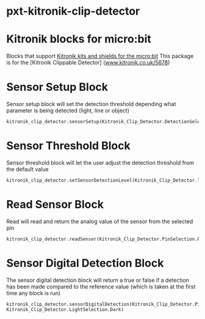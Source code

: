 # pxt-kitronik-clip-detector

# Kitronik blocks for micro:bit

Blocks that support [Kitronik kits and shields for the micro:bit](https://www.kitronik.co.uk/microbit.html)
This package is for the [Kitronik Clippable Detector] (www.kitronik.co.uk/5678)

# Sensor Setup Block
Sensor setup block will set the detection threshold depending what parameter is being detected (light, line or object)
```blocks
kitronik_clip_detector.sensorSetup(Kitronik_Clip_Detector.DetectionSelection.Line)
```

# Sensor Threshold Block
Sensor threshold block will let the user adjust the detection threshold from the default value
```blocks
kitronik_clip_detector.setSensorDetectionLevel(Kitronik_Clip_Detector.level)
```

# Read Sensor Block
Read will read and return the analog value of the sensor from the selected pin
```blocks
kitronik_clip_detector.readSensor(Kitronik_Clip_Detector.PinSelection.P0)
```

# Sensor Digital Detection Block
The sensor digital detection block will return a true or false if a detection has been made compared to the reference value (which is taken at the first time any block is run)
```blocks
kitronik_clip_detector.sensorDigitalDetection(Kitronik_Clip_Detector.PinSelection.P0, Kitronik_Clip_Detector.LightSelection.Dark)
```